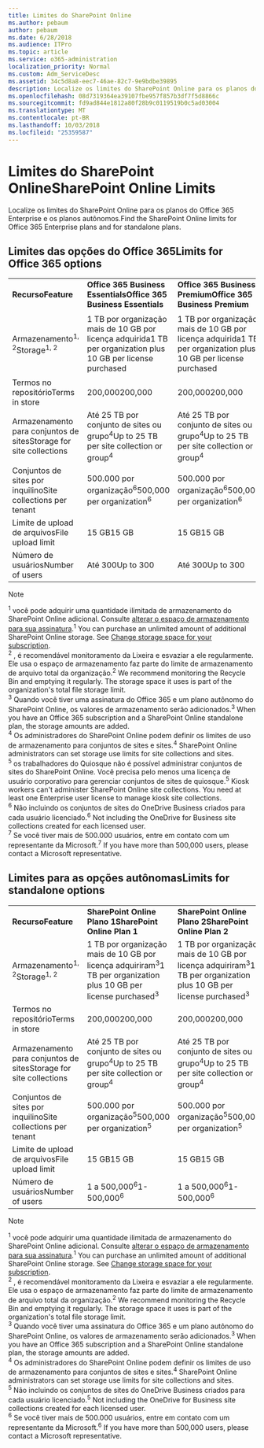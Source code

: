 ```yaml
---
title: Limites do SharePoint Online
ms.author: pebaum
author: pebaum
ms.date: 6/28/2018
ms.audience: ITPro
ms.topic: article
ms.service: o365-administration
localization_priority: Normal
ms.custom: Adm_ServiceDesc
ms.assetid: 34c5d8a8-eec7-46ae-82c7-9e9bdbe39895
description: Localize os limites do SharePoint Online para os planos do Office 365 Enterprise e os planos autônomos.
ms.openlocfilehash: 08d7319364ea39107fbe957f857b3df7f5d8866c
ms.sourcegitcommit: fd9ad844e1812a80f28b9c0119519b0c5ad03004
ms.translationtype: MT
ms.contentlocale: pt-BR
ms.lasthandoff: 10/03/2018
ms.locfileid: "25359587"
---
```

# <a name="sharepoint-online-limits"></a><span data-ttu-id="dcde5-103">Limites do SharePoint Online</span><span class="sxs-lookup"><span data-stu-id="dcde5-103">SharePoint Online Limits</span></span>

<span data-ttu-id="dcde5-104">Localize os limites do SharePoint Online para os planos do Office 365 Enterprise e os planos autônomos.</span><span class="sxs-lookup"><span data-stu-id="dcde5-104">Find the SharePoint Online limits for Office 365 Enterprise plans and for standalone plans.</span></span>
  
## <a name="limits-for-office-365-options"></a><span data-ttu-id="dcde5-105">Limites das opções do Office 365</span><span class="sxs-lookup"><span data-stu-id="dcde5-105">Limits for Office 365 options</span></span>

||||||||
|:-----|:-----|:-----|:-----|:-----|:-----|:-----|
|<span data-ttu-id="dcde5-106">**Recurso**</span><span class="sxs-lookup"><span data-stu-id="dcde5-106">**Feature**</span></span> <br/> |<span data-ttu-id="dcde5-107">**Office 365 Business Essentials**</span><span class="sxs-lookup"><span data-stu-id="dcde5-107">**Office 365 Business Essentials**</span></span> <br/> |<span data-ttu-id="dcde5-108">**Office 365 Business Premium**</span><span class="sxs-lookup"><span data-stu-id="dcde5-108">**Office 365 Business Premium**</span></span> <br/> |<span data-ttu-id="dcde5-109">**Office 365 Enterprise E1**</span><span class="sxs-lookup"><span data-stu-id="dcde5-109">**Office 365 Enterprise E1**</span></span> <br/> |<span data-ttu-id="dcde5-110">**Office 365 Enterprise E3**</span><span class="sxs-lookup"><span data-stu-id="dcde5-110">**Office 365 Enterprise E3**</span></span> <br/> |<span data-ttu-id="dcde5-111">**Office 365 Enterprise E5**</span><span class="sxs-lookup"><span data-stu-id="dcde5-111">**Office 365 Enterprise E5**</span></span> <br/> |<span data-ttu-id="dcde5-112">**Office 365 Enterprise F1**</span><span class="sxs-lookup"><span data-stu-id="dcde5-112">**Office 365 Enterprise F1**</span></span> <br/> |
|<span data-ttu-id="dcde5-113">Armazenamento<sup>1, 2</sup></span><span class="sxs-lookup"><span data-stu-id="dcde5-113">Storage<sup>1, 2</sup></span></span> <br/> |<span data-ttu-id="dcde5-114">1 TB por organização mais de 10 GB por licença adquirida</span><span class="sxs-lookup"><span data-stu-id="dcde5-114">1 TB per organization plus 10 GB per license purchased</span></span>  <br/> |<span data-ttu-id="dcde5-115">1 TB por organização mais de 10 GB por licença adquirida</span><span class="sxs-lookup"><span data-stu-id="dcde5-115">1 TB per organization plus 10 GB per license purchased</span></span>  <br/> |<span data-ttu-id="dcde5-116">1 TB por organização mais de 10 GB por licença adquiriram<sup>3</sup></span><span class="sxs-lookup"><span data-stu-id="dcde5-116">1 TB per organization plus 10 GB per license purchased<sup>3</sup></span></span> <br/> |<span data-ttu-id="dcde5-117">1 TB por organização mais de 10 GB por licença adquiriram<sup>3</sup></span><span class="sxs-lookup"><span data-stu-id="dcde5-117">1 TB per organization plus 10 GB per license purchased<sup>3</sup></span></span> <br/> |<span data-ttu-id="dcde5-118">1 TB por organização mais de 10 GB por licença adquiriram<sup>3</sup></span><span class="sxs-lookup"><span data-stu-id="dcde5-118">1 TB per organization plus 10 GB per license purchased<sup>3</sup></span></span> <br/> |<span data-ttu-id="dcde5-119">1 TB por organização <sup>3</sup></span><span class="sxs-lookup"><span data-stu-id="dcde5-119">1 TB per organization <sup>3</sup></span></span> <br/> |
|<span data-ttu-id="dcde5-120">Termos no repositório</span><span class="sxs-lookup"><span data-stu-id="dcde5-120">Terms in store</span></span>  <br/> |<span data-ttu-id="dcde5-121">200,000</span><span class="sxs-lookup"><span data-stu-id="dcde5-121">200,000</span></span>  <br/> |<span data-ttu-id="dcde5-122">200,000</span><span class="sxs-lookup"><span data-stu-id="dcde5-122">200,000</span></span>  <br/> |<span data-ttu-id="dcde5-123">200,000</span><span class="sxs-lookup"><span data-stu-id="dcde5-123">200,000</span></span>  <br/> |<span data-ttu-id="dcde5-124">200,000</span><span class="sxs-lookup"><span data-stu-id="dcde5-124">200,000</span></span>  <br/> |<span data-ttu-id="dcde5-125">200,000</span><span class="sxs-lookup"><span data-stu-id="dcde5-125">200,000</span></span>  <br/> |<span data-ttu-id="dcde5-126">200,000</span><span class="sxs-lookup"><span data-stu-id="dcde5-126">200,000</span></span>  <br/> |
|<span data-ttu-id="dcde5-127">Armazenamento para conjuntos de sites</span><span class="sxs-lookup"><span data-stu-id="dcde5-127">Storage for site collections</span></span>  <br/> |<span data-ttu-id="dcde5-128">Até 25 TB por conjunto de sites ou grupo<sup>4</sup></span><span class="sxs-lookup"><span data-stu-id="dcde5-128">Up to 25 TB per site collection or group<sup>4</sup></span></span> <br/> |<span data-ttu-id="dcde5-129">Até 25 TB por conjunto de sites ou grupo<sup>4</sup></span><span class="sxs-lookup"><span data-stu-id="dcde5-129">Up to 25 TB per site collection or group<sup>4</sup></span></span> <br/> |<span data-ttu-id="dcde5-130">Até 25 TB por conjunto de sites ou grupo<sup>4</sup></span><span class="sxs-lookup"><span data-stu-id="dcde5-130">Up to 25 TB per site collection or group<sup>4</sup></span></span> <br/> |<span data-ttu-id="dcde5-131">Até 25 TB por conjunto de sites ou grupo<sup>4</sup></span><span class="sxs-lookup"><span data-stu-id="dcde5-131">Up to 25 TB per site collection or group<sup>4</sup></span></span> <br/> |<span data-ttu-id="dcde5-132">Até 25 TB por conjunto de sites ou grupo<sup>4</sup></span><span class="sxs-lookup"><span data-stu-id="dcde5-132">Up to 25 TB per site collection or group<sup>4</sup></span></span> <br/> |<span data-ttu-id="dcde5-133">Até 25 TB por conjunto de sites ou grupo<sup>5</sup></span><span class="sxs-lookup"><span data-stu-id="dcde5-133">Up to 25 TB per site collection or group<sup>5</sup></span></span> <br/> |
|<span data-ttu-id="dcde5-134">Conjuntos de sites por inquilino</span><span class="sxs-lookup"><span data-stu-id="dcde5-134">Site collections per tenant</span></span>  <br/> |<span data-ttu-id="dcde5-135">500.000 por organização<sup>6</sup></span><span class="sxs-lookup"><span data-stu-id="dcde5-135">500,000 per organization<sup>6</sup></span></span> <br/> |<span data-ttu-id="dcde5-136">500.000 por organização<sup>6</sup></span><span class="sxs-lookup"><span data-stu-id="dcde5-136">500,000 per organization<sup>6</sup></span></span> <br/> |<span data-ttu-id="dcde5-137">500.000 por organização<sup>6</sup></span><span class="sxs-lookup"><span data-stu-id="dcde5-137">500,000 per organization<sup>6</sup></span></span> <br/> |<span data-ttu-id="dcde5-138">500.000 por organização<sup>6</sup></span><span class="sxs-lookup"><span data-stu-id="dcde5-138">500,000 per organization<sup>6</sup></span></span> <br/> |<span data-ttu-id="dcde5-139">500.000 por organização<sup>6</sup></span><span class="sxs-lookup"><span data-stu-id="dcde5-139">500,000 per organization<sup>6</sup></span></span> <br/> |<span data-ttu-id="dcde5-140">500.000 por organização</span><span class="sxs-lookup"><span data-stu-id="dcde5-140">500,000 per organization</span></span>  <br/> |
|<span data-ttu-id="dcde5-141">Limite de upload de arquivos</span><span class="sxs-lookup"><span data-stu-id="dcde5-141">File upload limit</span></span>  <br/> |<span data-ttu-id="dcde5-142">15 GB</span><span class="sxs-lookup"><span data-stu-id="dcde5-142">15 GB</span></span>  <br/> |<span data-ttu-id="dcde5-143">15 GB</span><span class="sxs-lookup"><span data-stu-id="dcde5-143">15 GB</span></span>  <br/> |<span data-ttu-id="dcde5-144">15 GB</span><span class="sxs-lookup"><span data-stu-id="dcde5-144">15 GB</span></span>  <br/> |<span data-ttu-id="dcde5-145">15 GB</span><span class="sxs-lookup"><span data-stu-id="dcde5-145">15 GB</span></span>  <br/> |<span data-ttu-id="dcde5-146">15 GB</span><span class="sxs-lookup"><span data-stu-id="dcde5-146">15 GB</span></span>  <br/> |<span data-ttu-id="dcde5-147">15 GB</span><span class="sxs-lookup"><span data-stu-id="dcde5-147">15 GB</span></span>  <br/> |
|<span data-ttu-id="dcde5-148">Número de usuários</span><span class="sxs-lookup"><span data-stu-id="dcde5-148">Number of users</span></span>  <br/> |<span data-ttu-id="dcde5-149">Até 300</span><span class="sxs-lookup"><span data-stu-id="dcde5-149">Up to 300</span></span>  <br/> |<span data-ttu-id="dcde5-150">Até 300</span><span class="sxs-lookup"><span data-stu-id="dcde5-150">Up to 300</span></span>  <br/> |<span data-ttu-id="dcde5-151">1 a 500.000<sup>7</sup></span><span class="sxs-lookup"><span data-stu-id="dcde5-151">1- 500,000<sup>7</sup></span></span> <br/> |<span data-ttu-id="dcde5-152">1 a 500.000<sup>7</sup></span><span class="sxs-lookup"><span data-stu-id="dcde5-152">1- 500,000<sup>7</sup></span></span> <br/> |<span data-ttu-id="dcde5-153">1 a 500.000<sup>7</sup></span><span class="sxs-lookup"><span data-stu-id="dcde5-153">1- 500,000<sup>7</sup></span></span> <br/> |<span data-ttu-id="dcde5-154">1 a 500.000<sup>7</sup></span><span class="sxs-lookup"><span data-stu-id="dcde5-154">1- 500,000<sup>7</sup></span></span> <br/> |
   
> [!NOTE]
> <span data-ttu-id="dcde5-p101"><sup>1</sup> você pode adquirir uma quantidade ilimitada de armazenamento do SharePoint Online adicional. Consulte [alterar o espaço de armazenamento para sua assinatura](https://support.office.com/en-us/article/Change-storage-space-for-your-subscription-96EA3533-DE64-4B01-839A-C560875A662C?ui=en-US&amp;rs=en-US&amp;ad=US).</span><span class="sxs-lookup"><span data-stu-id="dcde5-p101"><sup>1</sup> You can purchase an unlimited amount of additional SharePoint Online storage. See [Change storage space for your subscription](https://support.office.com/en-us/article/Change-storage-space-for-your-subscription-96EA3533-DE64-4B01-839A-C560875A662C?ui=en-US&amp;rs=en-US&amp;ad=US). </span></span><br/><span data-ttu-id="dcde5-p102"><sup>2</sup> , é recomendável monitoramento da Lixeira e esvaziar a ele regularmente. Ele usa o espaço de armazenamento faz parte do limite de armazenamento de arquivo total da organização.</span><span class="sxs-lookup"><span data-stu-id="dcde5-p102"><sup>2</sup> We recommend monitoring the Recycle Bin and emptying it regularly. The storage space it uses is part of the organization's total file storage limit. </span></span><br/> <span data-ttu-id="dcde5-p103"><sup>3</sup> Quando você tiver uma assinatura do Office 365 e um plano autônomo do SharePoint Online, os valores de armazenamento serão adicionados.</span><span class="sxs-lookup"><span data-stu-id="dcde5-p103"><sup>3</sup> When you have an Office 365 subscription and a SharePoint Online standalone plan, the storage amounts are added. </span></span><br/><span data-ttu-id="dcde5-p104"><sup>4</sup> Os administradores do SharePoint Online podem definir os limites de uso de armazenamento para conjuntos de sites e sites.</span><span class="sxs-lookup"><span data-stu-id="dcde5-p104"><sup>4</sup> SharePoint Online administrators can set storage use limits for site collections and sites. </span></span><br/> <span data-ttu-id="dcde5-p105"><sup>5</sup> os trabalhadores do Quiosque não é possível administrar conjuntos de sites do SharePoint Online. Você precisa pelo menos uma licença de usuário corporativo para gerenciar conjuntos de sites de quiosque.</span><span class="sxs-lookup"><span data-stu-id="dcde5-p105"><sup>5</sup> Kiosk workers can't administer SharePoint Online site collections. You need at least one Enterprise user license to manage kiosk site collections. </span></span><br/> <span data-ttu-id="dcde5-p106"><sup>6</sup> Não incluindo os conjuntos de sites do OneDrive Business criados para cada usuário licenciado.</span><span class="sxs-lookup"><span data-stu-id="dcde5-p106"><sup>6</sup> Not including the OneDrive for Business site collections created for each licensed user. </span></span><br/><span data-ttu-id="dcde5-164"><sup>7</sup> Se você tiver mais de 500.000 usuários, entre em contato com um representante da Microsoft.</span><span class="sxs-lookup"><span data-stu-id="dcde5-164"><sup>7</sup> If you have more than 500,000 users, please contact a Microsoft representative.</span></span> 
  
## <a name="limits-for-standalone-options"></a><span data-ttu-id="dcde5-165">Limites para as opções autônomas</span><span class="sxs-lookup"><span data-stu-id="dcde5-165">Limits for standalone options</span></span>

||||
|:-----|:-----|:-----|
|<span data-ttu-id="dcde5-166">**Recurso**</span><span class="sxs-lookup"><span data-stu-id="dcde5-166">**Feature**</span></span> <br/> |<span data-ttu-id="dcde5-167">**SharePoint Online Plano 1**</span><span class="sxs-lookup"><span data-stu-id="dcde5-167">**SharePoint Online Plan 1**</span></span> <br/> |<span data-ttu-id="dcde5-168">**SharePoint Online Plano 2**</span><span class="sxs-lookup"><span data-stu-id="dcde5-168">**SharePoint Online Plan 2**</span></span> <br/> |
|<span data-ttu-id="dcde5-169">Armazenamento<sup>1, 2</sup></span><span class="sxs-lookup"><span data-stu-id="dcde5-169">Storage<sup>1, 2</sup></span></span> <br/> |<span data-ttu-id="dcde5-170">1 TB por organização mais de 10 GB por licença adquiriram<sup>3</sup></span><span class="sxs-lookup"><span data-stu-id="dcde5-170">1 TB per organization plus 10 GB per license purchased<sup>3</sup></span></span> <br/> |<span data-ttu-id="dcde5-171">1 TB por organização mais de 10 GB por licença adquiriram<sup>3</sup></span><span class="sxs-lookup"><span data-stu-id="dcde5-171">1 TB per organization plus 10 GB per license purchased<sup>3</sup></span></span> <br/> |
|<span data-ttu-id="dcde5-172">Termos no repositório</span><span class="sxs-lookup"><span data-stu-id="dcde5-172">Terms in store</span></span>  <br/> |<span data-ttu-id="dcde5-173">200,000</span><span class="sxs-lookup"><span data-stu-id="dcde5-173">200,000</span></span>  <br/> |<span data-ttu-id="dcde5-174">200,000</span><span class="sxs-lookup"><span data-stu-id="dcde5-174">200,000</span></span>  <br/> |
|<span data-ttu-id="dcde5-175">Armazenamento para conjuntos de sites</span><span class="sxs-lookup"><span data-stu-id="dcde5-175">Storage for site collections</span></span>  <br/> |<span data-ttu-id="dcde5-176">Até 25 TB por conjunto de sites ou grupo<sup>4</sup></span><span class="sxs-lookup"><span data-stu-id="dcde5-176">Up to 25 TB per site collection or group<sup>4</sup></span></span> <br/> |<span data-ttu-id="dcde5-177">Até 25 TB por conjunto de sites ou grupo<sup>4</sup></span><span class="sxs-lookup"><span data-stu-id="dcde5-177">Up to 25 TB per site collection or group<sup>4</sup></span></span> <br/> |
|<span data-ttu-id="dcde5-178">Conjuntos de sites por inquilino</span><span class="sxs-lookup"><span data-stu-id="dcde5-178">Site collections per tenant</span></span>  <br/> |<span data-ttu-id="dcde5-179">500.000 por organização<sup>5</sup></span><span class="sxs-lookup"><span data-stu-id="dcde5-179">500,000 per organization<sup>5</sup></span></span> <br/> |<span data-ttu-id="dcde5-180">500.000 por organização<sup>5</sup></span><span class="sxs-lookup"><span data-stu-id="dcde5-180">500,000 per organization<sup>5</sup></span></span> <br/> |
|<span data-ttu-id="dcde5-181">Limite de upload de arquivos</span><span class="sxs-lookup"><span data-stu-id="dcde5-181">File upload limit</span></span>  <br/> |<span data-ttu-id="dcde5-182">15 GB</span><span class="sxs-lookup"><span data-stu-id="dcde5-182">15 GB</span></span>  <br/> |<span data-ttu-id="dcde5-183">15 GB</span><span class="sxs-lookup"><span data-stu-id="dcde5-183">15 GB</span></span>  <br/> |
|<span data-ttu-id="dcde5-184">Número de usuários</span><span class="sxs-lookup"><span data-stu-id="dcde5-184">Number of users</span></span>  <br/> |<span data-ttu-id="dcde5-185">1 a 500,000<sup>6</sup></span><span class="sxs-lookup"><span data-stu-id="dcde5-185">1- 500,000<sup>6</sup></span></span> <br/> |<span data-ttu-id="dcde5-186">1 a 500,000<sup>6</sup></span><span class="sxs-lookup"><span data-stu-id="dcde5-186">1- 500,000<sup>6</sup></span></span> <br/> |
   
> [!NOTE]
> <span data-ttu-id="dcde5-p107"><sup>1</sup> você pode adquirir uma quantidade ilimitada de armazenamento do SharePoint Online adicional. Consulte [alterar o espaço de armazenamento para sua assinatura](https://support.office.com/en-us/article/Change-storage-space-for-your-subscription-96EA3533-DE64-4B01-839A-C560875A662C?ui=en-US&amp;rs=en-US&amp;ad=US).</span><span class="sxs-lookup"><span data-stu-id="dcde5-p107"><sup>1</sup> You can purchase an unlimited amount of additional SharePoint Online storage. See [Change storage space for your subscription](https://support.office.com/en-us/article/Change-storage-space-for-your-subscription-96EA3533-DE64-4B01-839A-C560875A662C?ui=en-US&amp;rs=en-US&amp;ad=US). </span></span><br/> <span data-ttu-id="dcde5-p108"><sup>2</sup> , é recomendável monitoramento da Lixeira e esvaziar a ele regularmente. Ele usa o espaço de armazenamento faz parte do limite de armazenamento de arquivo total da organização.</span><span class="sxs-lookup"><span data-stu-id="dcde5-p108"><sup>2</sup> We recommend monitoring the Recycle Bin and emptying it regularly. The storage space it uses is part of the organization's total file storage limit. </span></span><br/><span data-ttu-id="dcde5-p109"><sup>3</sup> Quando você tiver uma assinatura do Office 365 e um plano autônomo do SharePoint Online, os valores de armazenamento serão adicionados.</span><span class="sxs-lookup"><span data-stu-id="dcde5-p109"><sup>3</sup> When you have an Office 365 subscription and a SharePoint Online standalone plan, the storage amounts are added. </span></span><br/><span data-ttu-id="dcde5-p110"><sup>4</sup> Os administradores do SharePoint Online podem definir os limites de uso de armazenamento para conjuntos de sites e sites.</span><span class="sxs-lookup"><span data-stu-id="dcde5-p110"><sup>4</sup> SharePoint Online administrators can set storage use limits for site collections and sites. </span></span><br/><span data-ttu-id="dcde5-p111"><sup>5</sup> Não incluindo os conjuntos de sites do OneDrive Business criados para cada usuário licenciado.</span><span class="sxs-lookup"><span data-stu-id="dcde5-p111"><sup>5</sup> Not including the OneDrive for Business site collections created for each licensed user. </span></span><br/><span data-ttu-id="dcde5-194"><sup>6</sup> Se você tiver mais de 500.000 usuários, entre em contato com um representante da Microsoft.</span><span class="sxs-lookup"><span data-stu-id="dcde5-194"><sup>6</sup> If you have more than 500,000 users, please contact a Microsoft representative.</span></span> 
  

